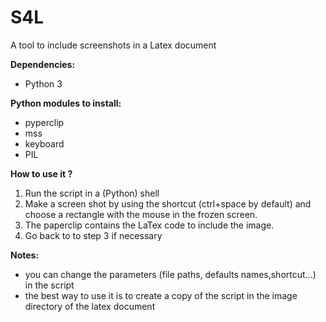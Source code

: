 # S4L
A tool to include screenshots in a Latex document

**Dependencies:**
*  Python 3

**Python modules to install:**
* pyperclip
* mss
* keyboard 
* PIL 

**How to use it ?**
1. Run the script in a (Python) shell 
2. Make a screen shot by using the shortcut (ctrl+space by default) and choose a rectangle with the mouse in the frozen screen.
3. The paperclip contains the LaTex code to include the image.
4. Go back to to step 3 if necessary


**Notes:**
* you can change the parameters (file paths, defaults names,shortcut...) in the script
* the best way to use it is to create a copy of the script in the image directory of the latex document
